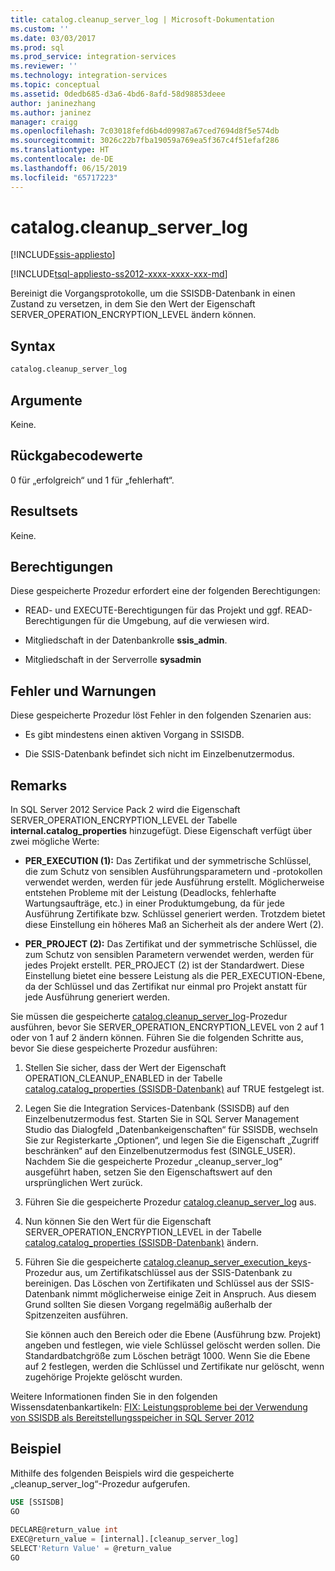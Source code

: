 ```yaml
---
title: catalog.cleanup_server_log | Microsoft-Dokumentation
ms.custom: ''
ms.date: 03/03/2017
ms.prod: sql
ms.prod_service: integration-services
ms.reviewer: ''
ms.technology: integration-services
ms.topic: conceptual
ms.assetid: 0dedb685-d3a6-4bd6-8afd-58d98853deee
author: janinezhang
ms.author: janinez
manager: craigg
ms.openlocfilehash: 7c03018fefd6b4d09987a67ced7694d8f5e574db
ms.sourcegitcommit: 3026c22b7fba19059a769ea5f367c4f51efaf286
ms.translationtype: HT
ms.contentlocale: de-DE
ms.lasthandoff: 06/15/2019
ms.locfileid: "65717223"
---
```

# <a name="catalogcleanupserverlog"></a>catalog.cleanup_server_log 

[!INCLUDE[ssis-appliesto](../../includes/ssis-appliesto-ssvrpluslinux-asdb-asdw-xxx.md)]


[!INCLUDE[tsql-appliesto-ss2012-xxxx-xxxx-xxx-md](../../includes/tsql-appliesto-ss2012-xxxx-xxxx-xxx-md.md)]

  Bereinigt die Vorgangsprotokolle, um die SSISDB-Datenbank in einen Zustand zu versetzen, in dem Sie den Wert der Eigenschaft SERVER_OPERATION_ENCRYPTION_LEVEL ändern können.  
  
## <a name="syntax"></a>Syntax  
  
```sql
catalog.cleanup_server_log  
```  
  
## <a name="arguments"></a>Argumente  
 Keine.  
  
## <a name="return-code-values"></a>Rückgabecodewerte  
 0 für „erfolgreich“ und 1 für „fehlerhaft“.  
  
## <a name="result-sets"></a>Resultsets  
 Keine.  
  
## <a name="permissions"></a>Berechtigungen  
 Diese gespeicherte Prozedur erfordert eine der folgenden Berechtigungen:  
  
-   READ- und EXECUTE-Berechtigungen für das Projekt und ggf. READ-Berechtigungen für die Umgebung, auf die verwiesen wird.  
  
-   Mitgliedschaft in der Datenbankrolle **ssis_admin**.  
  
-   Mitgliedschaft in der Serverrolle **sysadmin**  
  
## <a name="errors-and-warnings"></a>Fehler und Warnungen  
 Diese gespeicherte Prozedur löst Fehler in den folgenden Szenarien aus:  
  
-   Es gibt mindestens einen aktiven Vorgang in SSISDB.  
  
-   Die SSIS-Datenbank befindet sich nicht im Einzelbenutzermodus.  
  
## <a name="remarks"></a>Remarks  
 In SQL Server 2012 Service Pack 2 wird die Eigenschaft SERVER_OPERATION_ENCRYPTION_LEVEL der Tabelle **internal.catalog_properties** hinzugefügt. Diese Eigenschaft verfügt über zwei mögliche Werte:  
  
-   **PER_EXECUTION (1):** Das Zertifikat und der symmetrische Schlüssel, die zum Schutz von sensiblen Ausführungsparametern und -protokollen verwendet werden, werden für jede Ausführung erstellt. Möglicherweise entstehen Probleme mit der Leistung (Deadlocks, fehlerhafte Wartungsaufträge, etc.) in einer Produktumgebung, da für jede Ausführung Zertifikate bzw. Schlüssel generiert werden. Trotzdem bietet diese Einstellung ein höheres Maß an Sicherheit als der andere Wert (2).  
  
-   **PER_PROJECT (2):** Das Zertifikat und der symmetrische Schlüssel, die zum Schutz von sensiblen Parametern verwendet werden, werden für jedes Projekt erstellt. PER_PROJECT (2) ist der Standardwert. Diese Einstellung bietet eine bessere Leistung als die PER_EXECUTION-Ebene, da der Schlüssel und das Zertifikat nur einmal pro Projekt anstatt für jede Ausführung generiert werden.  
  
 Sie müssen die gespeicherte [catalog.cleanup_server_log](../../integration-services/system-stored-procedures/catalog-cleanup-server-log.md)-Prozedur ausführen, bevor Sie SERVER_OPERATION_ENCRYPTION_LEVEL von 2 auf 1 oder von 1 auf 2 ändern können. Führen Sie die folgenden Schritte aus, bevor Sie diese gespeicherte Prozedur ausführen:  
  
1.  Stellen Sie sicher, dass der Wert der Eigenschaft OPERATION_CLEANUP_ENABLED in der Tabelle [catalog.catalog_properties &#40;SSISDB-Datenbank&#41;](../../integration-services/system-views/catalog-catalog-properties-ssisdb-database.md) auf TRUE festgelegt ist.  
  
2.  Legen Sie die Integration Services-Datenbank (SSISDB) auf den Einzelbenutzermodus fest. Starten Sie in SQL Server Management Studio das Dialogfeld „Datenbankeigenschaften“ für SSISDB, wechseln Sie zur Registerkarte „Optionen“, und legen Sie die Eigenschaft „Zugriff beschränken“ auf den Einzelbenutzermodus fest (SINGLE_USER). Nachdem Sie die gespeicherte Prozedur „cleanup_server_log“ ausgeführt haben, setzen Sie den Eigenschaftswert auf den ursprünglichen Wert zurück.  
  
3.  Führen Sie die gespeicherte Prozedur [catalog.cleanup_server_log](../../integration-services/system-stored-procedures/catalog-cleanup-server-log.md) aus.  
  
4.  Nun können Sie den Wert für die Eigenschaft SERVER_OPERATION_ENCRYPTION_LEVEL in der Tabelle [catalog.catalog_properties &#40;SSISDB-Datenbank&#41;](../../integration-services/system-views/catalog-catalog-properties-ssisdb-database.md) ändern.  
  
5.  Führen Sie die gespeicherte [catalog.cleanup_server_execution_keys](../../integration-services/system-stored-procedures/catalog-cleanup-server-execution-keys.md)-Prozedur aus, um Zertifikatschlüssel aus der SSIS-Datenbank zu bereinigen. Das Löschen von Zertifikaten und Schlüssel aus der SSIS-Datenbank nimmt möglicherweise einige Zeit in Anspruch. Aus diesem Grund sollten Sie diesen Vorgang regelmäßig außerhalb der Spitzenzeiten ausführen.  
  
     Sie können auch den Bereich oder die Ebene (Ausführung bzw. Projekt) angeben und festlegen, wie viele Schlüssel gelöscht werden sollen. Die Standardbatchgröße zum Löschen beträgt 1000. Wenn Sie die Ebene auf 2 festlegen, werden die Schlüssel und Zertifikate nur gelöscht, wenn zugehörige Projekte gelöscht wurden.  
  
 Weitere Informationen finden Sie in den folgenden Wissensdatenbankartikeln: [FIX: Leistungsprobleme bei der Verwendung von SSISDB als Bereitstellungsspeicher in SQL Server 2012](https://support.microsoft.com/kb/2972285)  
  
## <a name="example"></a>Beispiel  
 Mithilfe des folgenden Beispiels wird die gespeicherte „cleanup_server_log“-Prozedur aufgerufen.  
  
```sql  
USE [SSISDB]  
GO  
  
DECLARE@return_value int  
EXEC@return_value = [internal].[cleanup_server_log]  
SELECT'Return Value' = @return_value  
GO   
```  
  
  

